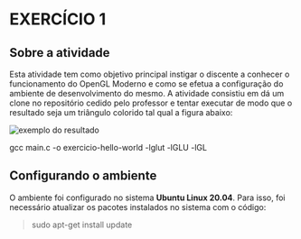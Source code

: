 #  EXERCÍCIO 1

## Sobre a atividade

Esta atividade tem como objetivo principal instigar o discente a conhecer o funcionamento do OpenGL Moderno e como se efetua a configuração do ambiente de desenvolvimento do mesmo. A atividade consistiu em dá um clone no repositório cedido pelo professor e tentar executar de modo que o resultado seja um triângulo colorido tal qual a figura abaixo:

![exemplo do resultado](https://jeferson-wwe.000webhostapp.com/img-icg/exemplo.png)

gcc main.c -o exercicio-hello-world -lglut -lGLU -lGL

## Configurando o ambiente

O ambiente foi configurado no sistema **Ubuntu Linux 20.04**. Para isso, foi necessário atualizar os pacotes instalados no sistema com o código:


> sudo apt-get install update




